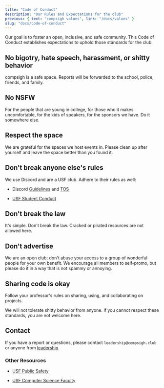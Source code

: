 ```yaml
---
title: "Code of Conduct"
description: "Our Rules and Expectations for the club"
previous: { text: "compsigh values", link: "/docs/values" }
slug: "docs/code-of-conduct"
---
```


Our goal is to foster an open, inclusive, and safe community. This Code of Conduct establishes expectations to uphold those standards for the club.

## No bigotry, hate speech, harassment, or shitty behavior

  compsigh is a safe space. Reports will be forwarded to the school, police, friends, and family.

## No NSFW

  For the people that are young in college, for those who it makes uncomfortable, for the kids of speakers, for the sponsors we have. Do it somewhere else.

## Respect the space

  We are grateful for the spaces we host events in. Please clean up after yourself and leave the space better than you found it.

## Don't break anyone else's rules

  We use Discord and are a USF club. Adhere to their rules as well:

- Discord [Guidelines](https://discord.com/guidelines) and [TOS](https://discord.com/terms)

- [USF Student Conduct](https://myusf.usfca.edu/fogcutter/student-conduct)

## Don't break the law

  It's simple. Don't break the law. Cracked or pirated resources are not allowed here.

## Don't advertise

  We are an open club; don't abuse your access to a group of wonderful people for your own benefit.
  We encourage all members to self-promo, but please do it in a way that is not spammy or annoying.

## Sharing code is okay

  Follow your professor's rules on sharing, using, and collaborating on projects.

We will not tolerate shitty behavior from anyone. If you cannot respect these standards, you are not welcome here.

## Contact

If you have a report or questions, please contact `leadership@compsigh.club` or anyone from [leadership](/docs/leadership/about).

### Other Resources

- [USF Public Safety](https://myusf.usfca.edu/public-safety-transportation/resources)

- [USF Computer Science Faculty](https://www.usfca.edu/arts-sciences/programs/undergraduate/computer-science/faculty)
